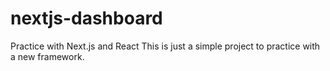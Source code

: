 # nextjs-dashboard
Practice with Next.js and React
This is just a simple project to practice with a new framework.
